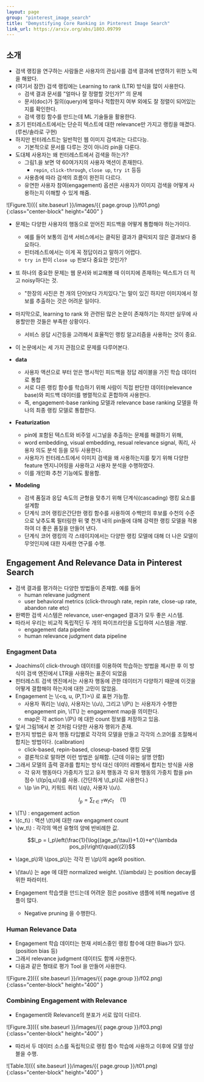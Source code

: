 ```yaml
---
layout: page
group: "pinterest_image_search"
title: "Demystifying Core Ranking in Pinterest Image Search"
link_url: https://arxiv.org/abs/1803.09799
---
```


## 소개

- 검색 랭킹을 연구하는 사람들은 사용자의 관심사를 검색 결과에 반영하기 위한 노력을 해왔다.
- (여기서 잠깐) 검색 랭킹에는 Learning to rank (LTR) 방식을 많이 사용한다.
    - 검색 결과 문서를 "얼마나 잘 정렬할 것인가?" 의 문제
    - 문서(doc)가 질의(query)에 얼마나 적합한지 여부 외에도 잘 정렬이 되어있는지를 확인한다.
    - 검색 랭킹 함수를 만드는데 ML 기술들을 활용한다.
- 초기 핀터레스트에서는 단순히 텍스트에 대한 relevance만 가지고 랭킹을 매겼다. (루씬/솔라로 구현)
- 하지만 핀터레스트는 일반적인 웹 이미지 검색과는 다르다능.
    - 기본적으로 문서를 다루는 것이 아니라 pin을 다룬다.
- 도대체 사용자는 왜 핀터레스트에서 검색을 하는가?
    - 그림1.을 보면 약 60여가지의 사용자 액션이 존재한다.
        - `repin`, `click-through`, `close up`, `try it` 등등
    - 사용층에 따라 검색의 흐름이 완전히 다르다.        
    - 유연한 사용자 참여(engagement) 옵션은 사용자가 이미지 검색을 어떻게 사용하는지 이해할 수 있게 해줌.

![Figure.1]({{ site.baseurl }}/images/{{ page.group }}/f01.png){:class="center-block" height="400" }

- 문제는 다양한 사용자의 행동으로 얻어진 피드백을 어떻게 통합해야 하는가이다.
    - 예를 들어 보통의 검색 서비스에서는 클릭된 결과가 클릭되지 않은 결과보다 중요하다.
    - 핀터레스트에서는 이게 꼭 정답이라고 말하기 어렵다.
    - `try in` 핀이 `close up` 핀보다 중요한 것인가?
- 또 하나의 중요한 문제는 웹 문서와 비교해볼 때 이미지에 존재하는 텍스트가 더 적고 noisy하다는 것.
    - "한장의 사진은 천 개의 단어보다 가치있다."는 말이 있긴 하지만 이미지에서 정보를 추출하는 것은 어려운 일이다.
- 마지막으로, learning to rank 와 관련된 많은 논문이 존재하기는 하지만 실무에 사용할만한 것들은 부족한 상황이다.
    - 서비스 응답 시간등을 고려해서 효율적인 랭킹 알고리즘을 사용하는 것이 중요.

- 이 논문에서는 세 가지 관점으로 문제를 다루어본다.

- **data**
    - 사용자 액션으로 부터 얻은 명시적인 피드백을 정답 레이블을 가진 학습 데이터로 통합
    - 서로 다른 랭킹 함수를 학습하기 위해 사람이 직접 판단한 데이터(relevance base)와 피드백 데이터를 병렬적으로 혼합하여 사용한다.
    - 즉, engagement-base ranking 모델과 relevance base ranking 모델을 하나의 최종 랭킹 모델로 통합한다.
- **Featurization**
    - pin에 포함된 텍스트와 비주얼 시그널을 추출하는 문제를 해결하기 위해,
    - word embedding, visual embedding, resual relevance signal, 쿼리, 사용자 의도 분석 등을 모두 사용한다.
    - 사용자가 핀터레스트에서 이미지 검색을 왜 사용하는지를 찾기 위해 다양한 feature 엔지니어링을 사용하고 사용자 분석을 수행하였다.
    - 이를 개인화 추천 기능에도 활용함.
- **Modeling**
    - 검색 품질과 응답 속도의 균형을 맞추기 위해 단계식(cascading) 랭킹 요소를 설계함
    - 단계식 코어 랭킹은간단한 랭킹 함수를 사용하여 수백만의 후보를 수천의 수준으로 낮추도록 필터링한 뒤 몇 천개 내의 pin들에 대해 강력한 랭킹 모델을 적용하여 더 좋은 품질을 만들어 낸다.
    - 단계식 코어 랭킹의 각 스테이지에서는 다양한 랭킹 모델에 대해 더 나은 모델이 무엇인지에 대한 자세한 연구를 수행.

## Engagement And Relevance Data in Pinterest Search

- 검색 결과를 평가하는 다양한 방법들이 존재함. 예를 들어
    - human relevane judgment
    - user behavioral metrics (click-through rate, repin rate, close-up rate, abandon rate etc)
- 완벽한 검색 시스템은 relevance, user-engaged 결과가 모두 좋은 시스템.
- 따라서 우리는 비교적 독립적딘 두 개의 파이프라인을 도입하여 시스템을 개발.
    - engagement data pipeline
    - human relevance judgment data pipeline

### Engagment Data

- Joachims이 click-through 데이터를 이용하여 학습하는 방법을 제시한 후 이 방식이 검색 엔진에서 LTR을 사용하는 표준이 되었음
- 핀터레스트 검색 엔진에서는 사용자 행동에 관한 데이터가 다양하기 때문에 이것을 어떻게 결합해야 하는지에 대한 고민이 많았음.
- Engagement 는 \\(<q, u, (P,T)>\\) 로 표현 가능함.
    - 사용자 쿼리는 \\(q\\), 사용자는 \\(u\\), 그리고 \\(P\\) 는 사용자가 수행한 engagement pin, \\(T\\) 는 engagement map을 의미한다.
    - map은 각 action \\(P\\) 에 대한 count 정보를 저장하고 있음.
- 앞서 그림1에서 본 것처럼 다양한 사용자 행위가 존재.
- 한가지 방법은 유저 행동 타입별로 각각의 모델을 만들고 각각의 스코어를 조절해서 합치는 방법이다. (calibration)
    - click-based, repin-based, closeup-based 랭킹 모델
    - 결론적으로 말하면 이런 방법은 실패함. (근데 이유는 설명 안함)
- 그래서 모델의 출력 결과를 합치는 방식 대신 데이터 레벨에서 합치는 방식을 사용
    - 각 유저 행동마다 가중치가 있고 유저 행동과 각 유저 행동의 가중치 합을 pin 점수 \\(l(p\|q,u)\\)를 사용. (간단하게 \\(l\_p\\)로 사용한다.)
    - \\(p \in P\\), 키워드 쿼리 \\(q\\), 사용자 \\(u\\).

$$l_p = \sum_{t\;\in\;T}{w_t c_t}\quad{(1)}$$

- \\(T\\) : engagement action
- \\(c\_t\\) : 액션 \\(t\\)에 대한 raw engagment count
- \\(w\_t\\) : 각각의 액션 유형의 양에 반비례한 값.

$$l_p = l_p\left(\frac{1}{\log{(age_p/\tau)}+1.0}+e^{\lambda pos_p}\right)\quad{(2)}$$

- \\(age\_p\\)와 \\(pos\_p\\)는 각각 핀 \\(p\\)의 age와 position.
- \\(\tau\\) 는 age 에 대한 normalized weight. \\(\lambda\\) 는 position decay를 위한 파라미터.

- Engagement 학습셋을 만드는데 어려운 점은 positive 샘플에 비해 negative 샘플이 많다.
    - Negative pruning 을 수행한다.


### Human Relevance Data

- Engagement 학습 데이터는 현재 서비스중인 랭킹 함수에 대한 Bias가 있다. (position bias 등)
- 그래서 relevance judgment 데이터도 함께 사용한다.
- 다음과 같은 형태로 평가 Tool 을 만들어 사용한다.

![Figure.2]({{ site.baseurl }}/images/{{ page.group }}/f02.png){:class="center-block" height="400" }

### Combining Engagement with Relevance

- Engagement와 Relevance의 분포가 서로 많이 다르다.

![Figure.3]({{ site.baseurl }}/images/{{ page.group }}/f03.png){:class="center-block" height="400" }

- 따라서 두 데이터 소스를 독립적으로 랭킹 함수 학습에 사용하고 이후에 모델 앙상블을 수행.

![Table.1]({{ site.baseurl }}/images/{{ page.group }}/t01.png){:class="center-block" height="400" }


    
